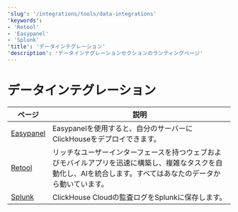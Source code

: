 ```yaml
---
'slug': '/integrations/tools/data-integrations'
'keywords':
- 'Retool'
- 'Easypanel'
- 'Splunk'
'title': 'データインテグレーション'
'description': 'データインテグレーションセクションのランディングページ'
---
```





# データインテグレーション

| ページ      | 説明                                                                                                                        |
|-----------|---------------------------------------------------------------------------------------------------------------------------|
| [Easypanel](/integrations/easypanel) | Easypanelを使用すると、自分のサーバーにClickHouseをデプロイできます。                                                                    |
| [Retool](/integrations/retool)    | リッチなユーザーインターフェースを持つウェブおよびモバイルアプリを迅速に構築し、複雑なタスクを自動化し、AIを統合します。すべてはあなたのデータから動いています。 |
| [Splunk](/integrations/audit-splunk)     | ClickHouse Cloudの監査ログをSplunkに保存します。                                                                                  |
